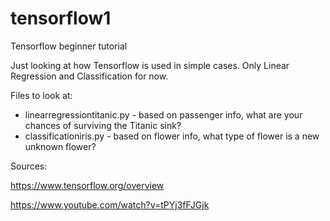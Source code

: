 # tensorflow1
Tensorflow beginner tutorial

Just looking at how Tensorflow is used in simple cases. Only Linear Regression and Classification for now.

Files to look at: 
 * linearregressiontitanic.py - based on passenger info, what are your chances of surviving the Titanic sink?
 * classificationiris.py - based on flower info, what type of flower is a new unknown flower?

Sources:

https://www.tensorflow.org/overview

https://www.youtube.com/watch?v=tPYj3fFJGjk
